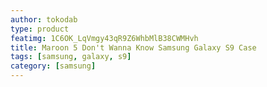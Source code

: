 ```yaml
---
author: tokodab
type: product
featimg: 1C6OK_LqVmgy43qR9Z6WhbMlB38CWMHvh
title: Maroon 5 Don't Wanna Know Samsung Galaxy S9 Case
tags: [samsung, galaxy, s9]
category: [samsung]
---
```

